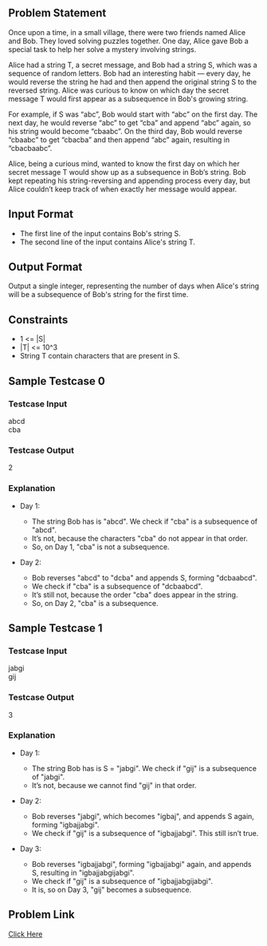 ## Problem Statement

Once upon a time, in a small village, there were two friends named Alice and Bob. They loved solving puzzles together. 
One day, Alice gave Bob a special task to help her solve a mystery involving strings. <br>

Alice had a string T, a secret message, and Bob had a string S, which was a sequence of random letters. 
Bob had an interesting habit — every day, he would reverse the string he had and then append the original string S to the reversed string. 
Alice was curious to know on which day the secret message T would first appear as a subsequence in Bob's growing string. <br>

For example, if S was “abc”, Bob would start with “abc” on the first day. 
The next day, he would reverse “abc” to get “cba” and append “abc” again, so his string would become “cbaabc”. 
On the third day, Bob would reverse “cbaabc” to get “cbacba” and then append “abc” again, resulting in “cbacbaabc”.

Alice, being a curious mind, wanted to know the first day on which her secret message T would show up as a subsequence in Bob’s string. 
Bob kept repeating his string-reversing and appending process every day, but Alice couldn’t keep track of when exactly her message would appear.

## Input Format

- The first line of the input contains Bob's string S.
- The second line of the input contains Alice's string T.

## Output Format
Output a single integer, representing the number of days when Alice's string will be a subsequence of Bob's string for the first time.

## Constraints
- 1 <= |S|
- |T| <= 10^3
- String T contain characters that are present in S.

## Sample Testcase 0

### Testcase Input
abcd <br>
cba

### Testcase Output
2

### Explanation

- Day 1:
  - The string Bob has is "abcd". We check if "cba" is a subsequence of "abcd".
  - It’s not, because the characters "cba" do not appear in that order.
  - So, on Day 1, "cba" is not a subsequence.

- Day 2:
  - Bob reverses "abcd" to "dcba" and appends S, forming "dcbaabcd".
  - We check if "cba" is a subsequence of "dcbaabcd".
  - It’s still not, because the order "cba" does appear in the string.
  - So, on Day 2, "cba" is a subsequence.

## Sample Testcase 1

### Testcase Input
jabgi <br>
gij

### Testcase Output
3

### Explanation

- Day 1:
  - The string Bob has is S = "jabgi". We check if "gij" is a subsequence of "jabgi".
  - It’s not, because we cannot find "gij" in that order.

- Day 2:
  - Bob reverses "jabgi", which becomes "igbaj", and appends S again, forming "igbajjabgi".
  - We check if "gij" is a subsequence of "igbajjabgi". This still isn’t true.

- Day 3:
  - Bob reverses "igbajjabgi", forming "igbajjabgi" again, and appends S, resulting in "igbajjabgijabgi".
  - We check if "gij" is a subsequence of "igbajjabgijabgi".
  - It is, so on Day 3, "gij" becomes a subsequence.
 
## Problem Link

[Click Here](https://unstop.com/courses/unstop-practice-interview-pep/30-days-dsa-bootcamp/day-string-operations-37787/coding-question-37791/)
